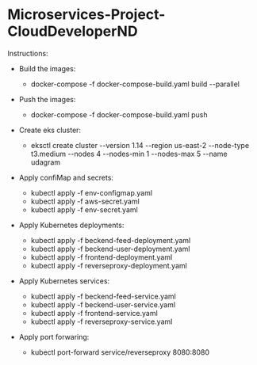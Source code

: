 # Microservices-Project-CloudDeveloperND

Instructions: 
  - Build the images: 
      - docker-compose -f docker-compose-build.yaml build --parallel 
  - Push the images: 
      - docker-compose -f docker-compose-build.yaml push
    
  - Create eks cluster: 
    - eksctl create cluster   --version 1.14   --region us-east-2   --node-type t3.medium   --nodes 4   --nodes-min 1   --nodes-max 5   --name udagram

  - Apply confiMap and secrets: 
    - kubectl apply -f env-configmap.yaml
    - kubectl apply -f aws-secret.yaml
    - kubectl apply -f env-secret.yaml 

  - Apply Kubernetes deployments:
    - kubectl apply -f beckend-feed-deployment.yaml 
    - kubectl apply -f beckend-user-deployment.yaml
    - kubectl apply -f frontend-deployment.yaml
    - kubectl apply -f reverseproxy-deployment.yaml

  - Apply Kubernetes services:
    - kubectl apply -f beckend-feed-service.yaml 
    - kubectl apply -f beckend-user-service.yaml
    - kubectl apply -f frontend-service.yaml
    - kubectl apply -f reverseproxy-service.yaml
  
  - Apply port forwaring:
    - kubectl port-forward service/reverseproxy 8080:8080
    
    
